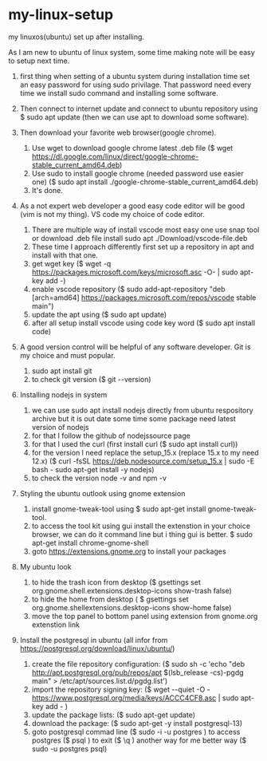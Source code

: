 # my-linux-setup
my linuxos(ubuntu) set up after installing.

As I am new to ubuntu of linux system, some time making note will be easy to setup next time.

1. first thing when setting of a ubuntu system during installation time set an easy password for using sudo privilage. That password need every time we install sudo command and installing some software.

2. Then connect to internet update and connect to ubuntu repository using $ sudo apt update (then we can use apt to download some software).

3. Then download your favorite web browser(google chrome).
   1. Use wget to download google chrome latest .deb file ($ wget https://dl.google.com/linux/direct/google-chrome-stable_current_amd64.deb)
   2. Use sudo to install google chrome (needed password use easier one) ($ sudo apt install ./google-chrome-stable_current_amd64.deb)
   3. It's done.

4. As a not expert web developer a good easy code editor will be good (vim is not my thing). VS code my choice of code editor.
   1. There are multiple way of install vscode most easy one use snap tool or download .deb file install sudo apt ./Download/vscode-file.deb
   2. These time I approach differently first set up a repository in apt and install with that one.
   3. get wget key ($ wget -q https://packages.microsoft.com/keys/microsoft.asc -O- | sudo apt-key add -)
   4. enable vscode repository ($ sudo add-apt-repository "deb [arch=amd64] https://packages.microsoft.com/repos/vscode stable main")
   5. update the apt using ($ sudo apt update)
   6. after all setup install vscode using code key word ($ sudo apt install code)

5. A good version control will be helpful of any software developer. Git is my choice and must popular.
   1. sudo apt install git
   2. to check git version ($ git --version)

6. Installing nodejs in system
   1. we can use sudo apt install nodejs directly from ubuntu respository archive but it is out date some time some package need latest version of nodejs
   2. for that I follow the github of nodejssource page
   3. for that I used the curl (first install curl ($ sudo apt install curl))
   4. for the version I need replace the setup_15.x (replace 15.x to my need 12.x)
   ($ curl -fsSL https://deb.nodesource.com/setup_15.x | sudo -E bash -
sudo apt-get install -y nodejs)
   5. to check the version node -v and npm -v

7. Styling the ubuntu outlook using gnome extension
   1. install gnome-tweak-tool using $ sudo apt-get install gnome-tweak-tool. 
   2. to access the tool kit using gui install the extenstion in your choice browser, we can do it command line but i thing gui is better. $ sudo apt-get install chrome-gnome-shell
   3. goto https://extensions.gnome.org to install your packages

8. My ubuntu look
   1. to hide the trash icon from desktop ($ gsettings set org.gnome.shell.extensions.desktop-icons show-trash false)
   2. to hide the home from desktop (
   $ gsettings set org.gnome.shellextensions.desktop-icons show-home false)
   3. move the top panel to bottom panel using extension from gnome.org extenstion link

9. Install the postgresql in ubuntu (all infor from https://postgresql.org/download/linux/ubuntu/)
   1. create the file repository configuration: 
   ($ sudo sh -c 'echo "deb http://apt.postgresql.org/pub/repos/apt $(lsb_release -cs)-pgdg main" > /etc/apt/sources.list.d/pgdg.list')
   2. import the repository signing key:
   ($ wget --quiet -O - https://www.postgresql.org/media/keys/ACCC4CF8.asc | sudo apt-key add - )
   3. update the package lists:
   ($ sudo apt-get update)
   4. download the package:
   ($ sudo apt-get -y install postgresql-13)
   5. goto postgresql commad line 
   ($ sudo -i -u postgres ) to access postgres
   ($ psql ) to exit 
   ($ \q ) another way for me better way
   ($ sudo -u postgres psql)